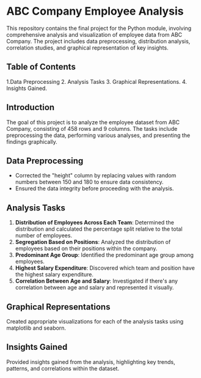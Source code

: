 # ABC Company Employee Analysis

This repository contains the final project for the Python module, involving comprehensive analysis and visualization of employee data from ABC Company. The project includes data preprocessing, distribution analysis, correlation studies, and graphical representation of key insights.

## Table of Contents
1.Data Preprocessing
2. Analysis Tasks
3. Graphical Representations.
4. Insights Gained.


## Introduction

The goal of this project is to analyze the employee dataset from ABC Company, consisting of 458 rows and 9 columns. The tasks include preprocessing the data, performing various analyses, and presenting the findings graphically.

## Data Preprocessing

- Corrected the "height" column by replacing values with random numbers between 150 and 180 to ensure data consistency.
- Ensured the data integrity before proceeding with the analysis.

## Analysis Tasks

1. **Distribution of Employees Across Each Team**: Determined the distribution and calculated the percentage split relative to the total number of employees.
2. **Segregation Based on Positions**: Analyzed the distribution of employees based on their positions within the company.
3. **Predominant Age Group**: Identified the predominant age group among employees.
4. **Highest Salary Expenditure**: Discovered which team and position have the highest salary expenditure.
5. **Correlation Between Age and Salary**: Investigated if there's any correlation between age and salary and represented it visually.

## Graphical Representations

Created appropriate visualizations for each of the analysis tasks using matplotlib and seaborn.

## Insights Gained

Provided insights gained from the analysis, highlighting key trends, patterns, and correlations within the dataset.

